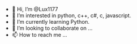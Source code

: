 - 👋 Hi, I’m @Lux1177
- 👀 I’m interested in python, c++, c#, c, javascript.
- 🌱 I’m currently learning Python.
- 💞️ I’m looking to collaborate on ...
- 📫 How to reach me ...

<!---
Lux1177/Lux1177 is a ✨ special ✨ repository because its `README.md` (this file) appears on your GitHub profile.
You can click the Preview link to take a look at your changes.
--->
